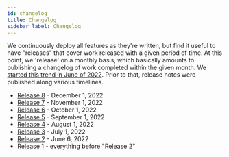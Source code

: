 ```yaml
---
id: changelog
title: Changelog
sidebar_label: Changelog
---
```


We continuously deploy all features as they're written, but find it useful to
have "releases" that cover work released with a given period of time. At this
point, we 'release' on a monthly basis, which basically amounts to publishing a
changelog of work completed within the given month. We
[started this trend in June of 2022](https://blog.darklang.com/darklang-release-schedule).
Prior to that, release notes were published along various timelines.

- [Release 8](changelog/release-8.md) - December 1, 2022
- [Release 7](changelog/release-7.md) - November 1, 2022
- [Release 6](changelog/release-6.md) - October 1, 2022
- [Release 5](changelog/release-5.md) - September 1, 2022
- [Release 4](changelog/release-4.md) - August 1, 2022
- [Release 3](changelog/release-3.md) - July 1, 2022
- [Release 2](changelog/release-2.md) - June 6, 2022
- [Release 1](changelog/release-1.md) - everything before "Release 2"
